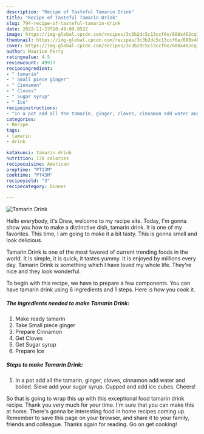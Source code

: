 ```yaml
---
description: "Recipe of Tasteful Tamarin Drink"
title: "Recipe of Tasteful Tamarin Drink"
slug: 794-recipe-of-tasteful-tamarin-drink
date: 2022-11-23T10:49:00.052Z
image: https://img-global.cpcdn.com/recipes/3c3b2dc5c13ccf6e/680x482cq70/tamarin-drink-recipe-main-photo.jpg
thumbnail: https://img-global.cpcdn.com/recipes/3c3b2dc5c13ccf6e/680x482cq70/tamarin-drink-recipe-main-photo.jpg
cover: https://img-global.cpcdn.com/recipes/3c3b2dc5c13ccf6e/680x482cq70/tamarin-drink-recipe-main-photo.jpg
author: Maurice Perry
ratingvalue: 4.5
reviewcount: 49937
recipeingredient:
- " tamarin"
- " Small piece ginger"
- " Cinnamon"
- " Cloves"
- " Sugar syrup"
- " Ice"
recipeinstructions:
- "In a pot add all the tamarin, ginger, cloves, cinnamon add water and boiled. Sieve add your sugar syrup. Cupped and add ice cubes. Cheers!"
categories:
- Recipe
tags:
- tamarin
- drink

katakunci: tamarin drink 
nutrition: 170 calories
recipecuisine: American
preptime: "PT13M"
cooktime: "PT43M"
recipeyield: "3"
recipecategory: Dinner

---
```



![Tamarin Drink](https://img-global.cpcdn.com/recipes/3c3b2dc5c13ccf6e/680x482cq70/tamarin-drink-recipe-main-photo.jpg)

Hello everybody, it's Drew, welcome to my recipe site. Today, I'm gonna show you how to make a distinctive dish, tamarin drink. It is one of my favorites. This time, I am going to make it a bit tasty. This is gonna smell and look delicious.

Tamarin Drink is one of the most favored of current trending foods in the world. It is simple, it is quick, it tastes yummy. It is enjoyed by millions every day. Tamarin Drink is something which I have loved my whole life. They're nice and they look wonderful.




To begin with this recipe, we have to prepare a few components. You can have tamarin drink using 6 ingredients and 1 steps. Here is how you cook it.

<!--inarticleads1-->

##### The ingredients needed to make Tamarin Drink:

1. Make ready  tamarin
1. Take  Small piece ginger
1. Prepare  Cinnamon
1. Get  Cloves
1. Get  Sugar syrup
1. Prepare  Ice




<!--inarticleads2-->

##### Steps to make Tamarin Drink:

1. In a pot add all the tamarin, ginger, cloves, cinnamon add water and boiled. Sieve add your sugar syrup. Cupped and add ice cubes. Cheers!




So that is going to wrap this up with this exceptional food tamarin drink recipe. Thank you very much for your time. I'm sure that you can make this at home. There's gonna be interesting food in home recipes coming up. Remember to save this page on your browser, and share it to your family, friends and colleague. Thanks again for reading. Go on get cooking!

